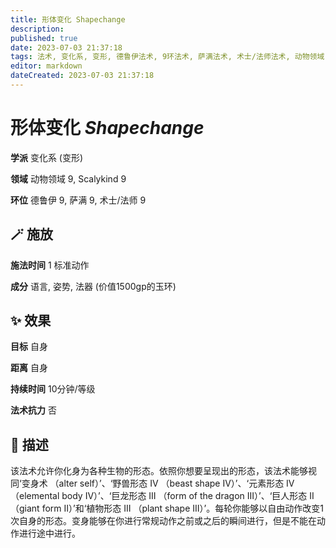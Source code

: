 ```yaml
---
title: 形体变化 Shapechange
description: 
published: true
date: 2023-07-03 21:37:18
tags: 法术, 变化系, 变形, 德鲁伊法术, 9环法术, 萨满法术, 术士/法师法术, 动物领域, Scalykind
editor: markdown
dateCreated: 2023-07-03 21:37:18
---
```


# **形体变化** *Shapechange*

**学派** 变化系 (变形) 

**领域** 动物领域 9, Scalykind 9

**环位** 德鲁伊 9, 萨满 9, 术士/法师 9

## 🪄 施放

**施法时间** 1 标准动作

**成分** 语言, 姿势, 法器 (价值1500gp的玉环)

## ✨ 效果 

**目标** 自身 

**距离** 自身  

**持续时间** 10分钟/等级 

**法术抗力** 否

## 📖 描述

该法术允许你化身为各种生物的形态。依照你想要呈现出的形态，该法术能够视同‘变身术 （alter self）’、‘野兽形态 IV （beast shape IV）’、‘元素形态 IV （elemental body IV）’、‘巨龙形态 III （form of the dragon III）’、‘巨人形态 II （giant form II）’和‘植物形态 III （plant shape III）’。每轮你能够以自由动作改变1次自身的形态。变身能够在你进行常规动作之前或之后的瞬间进行，但是不能在动作进行途中进行。
    